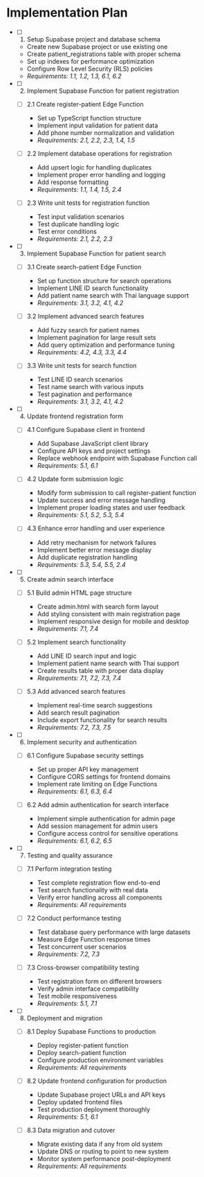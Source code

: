 # Implementation Plan

- [ ] 1. Setup Supabase project and database schema
  - Create new Supabase project or use existing one
  - Create patient_registrations table with proper schema
  - Set up indexes for performance optimization
  - Configure Row Level Security (RLS) policies
  - _Requirements: 1.1, 1.2, 1.3, 6.1, 6.2_

- [ ] 2. Implement Supabase Function for patient registration
  - [ ] 2.1 Create register-patient Edge Function
    - Set up TypeScript function structure
    - Implement input validation for patient data
    - Add phone number normalization and validation
    - _Requirements: 2.1, 2.2, 2.3, 1.4, 1.5_

  - [ ] 2.2 Implement database operations for registration
    - Add upsert logic for handling duplicates
    - Implement proper error handling and logging
    - Add response formatting
    - _Requirements: 1.1, 1.4, 1.5, 2.4_

  - [ ] 2.3 Write unit tests for registration function
    - Test input validation scenarios
    - Test duplicate handling logic
    - Test error conditions
    - _Requirements: 2.1, 2.2, 2.3_

- [ ] 3. Implement Supabase Function for patient search
  - [ ] 3.1 Create search-patient Edge Function
    - Set up function structure for search operations
    - Implement LINE ID search functionality
    - Add patient name search with Thai language support
    - _Requirements: 3.1, 3.2, 4.1, 4.2_

  - [ ] 3.2 Implement advanced search features
    - Add fuzzy search for patient names
    - Implement pagination for large result sets
    - Add query optimization and performance tuning
    - _Requirements: 4.2, 4.3, 3.3, 4.4_

  - [ ] 3.3 Write unit tests for search function
    - Test LINE ID search scenarios
    - Test name search with various inputs
    - Test pagination and performance
    - _Requirements: 3.1, 3.2, 4.1, 4.2_

- [ ] 4. Update frontend registration form
  - [ ] 4.1 Configure Supabase client in frontend
    - Add Supabase JavaScript client library
    - Configure API keys and project settings
    - Replace webhook endpoint with Supabase Function call
    - _Requirements: 5.1, 6.1_

  - [ ] 4.2 Update form submission logic
    - Modify form submission to call register-patient function
    - Update success and error message handling
    - Implement proper loading states and user feedback
    - _Requirements: 5.1, 5.2, 5.3, 5.4_

  - [ ] 4.3 Enhance error handling and user experience
    - Add retry mechanism for network failures
    - Implement better error message display
    - Add duplicate registration handling
    - _Requirements: 5.3, 5.4, 5.5, 2.4_

- [ ] 5. Create admin search interface
  - [ ] 5.1 Build admin HTML page structure
    - Create admin.html with search form layout
    - Add styling consistent with main registration page
    - Implement responsive design for mobile and desktop
    - _Requirements: 7.1, 7.4_

  - [ ] 5.2 Implement search functionality
    - Add LINE ID search input and logic
    - Implement patient name search with Thai support
    - Create results table with proper data display
    - _Requirements: 7.1, 7.2, 7.3, 7.4_

  - [ ] 5.3 Add advanced search features
    - Implement real-time search suggestions
    - Add search result pagination
    - Include export functionality for search results
    - _Requirements: 7.2, 7.3, 7.5_

- [ ] 6. Implement security and authentication
  - [ ] 6.1 Configure Supabase security settings
    - Set up proper API key management
    - Configure CORS settings for frontend domains
    - Implement rate limiting on Edge Functions
    - _Requirements: 6.1, 6.3, 6.4_

  - [ ] 6.2 Add admin authentication for search interface
    - Implement simple authentication for admin page
    - Add session management for admin users
    - Configure access control for sensitive operations
    - _Requirements: 6.1, 6.2, 6.5_

- [ ] 7. Testing and quality assurance
  - [ ] 7.1 Perform integration testing
    - Test complete registration flow end-to-end
    - Test search functionality with real data
    - Verify error handling across all components
    - _Requirements: All requirements_

  - [ ] 7.2 Conduct performance testing
    - Test database query performance with large datasets
    - Measure Edge Function response times
    - Test concurrent user scenarios
    - _Requirements: 7.2, 7.3_

  - [ ] 7.3 Cross-browser compatibility testing
    - Test registration form on different browsers
    - Verify admin interface compatibility
    - Test mobile responsiveness
    - _Requirements: 5.1, 7.1_

- [ ] 8. Deployment and migration
  - [ ] 8.1 Deploy Supabase Functions to production
    - Deploy register-patient function
    - Deploy search-patient function
    - Configure production environment variables
    - _Requirements: All requirements_

  - [ ] 8.2 Update frontend configuration for production
    - Update Supabase project URLs and API keys
    - Deploy updated frontend files
    - Test production deployment thoroughly
    - _Requirements: 5.1, 6.1_

  - [ ] 8.3 Data migration and cutover
    - Migrate existing data if any from old system
    - Update DNS or routing to point to new system
    - Monitor system performance post-deployment
    - _Requirements: All requirements_